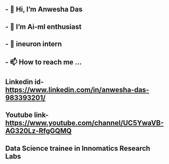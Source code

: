 ## - 👋 Hi, I’m Anwesha Das
## - 👀 I’m Ai-ml enthusiast
## - 🌱 ineuron intern

##  - 📫 How to reach me ...

## Linkedin id-  https://www.linkedin.com/in/anwesha-das-983393201/
 
## Youtube link- https://www.youtube.com/channel/UC5YwaVB-AG320Lz-RfgGQMQ
 
## Data Science trainee in Innomatics  Research Labs
